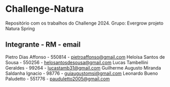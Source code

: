 # Challenge-Natura
Repositório com os trabalhos do Challenge 2024. Grupo: Evergrow projeto Natura Spring

## Integrante - RM - email
Pietro Dias Affonso - 550814   - pietroaffonso@gmail.com
Heloísa Santos de Sousa - 550256   - helosantosdesousa@gmail.com
Lucas Tambellini Geraldes - 99264   - lucastamb31@gmail.com
Guilherme Augusto Miranda Saldanha Ignacio - 98776   -  guiaugustomsi@gmail.com
Leonardo Bueno Paludetto - 551776   - pauduletto2005@gmail.com
